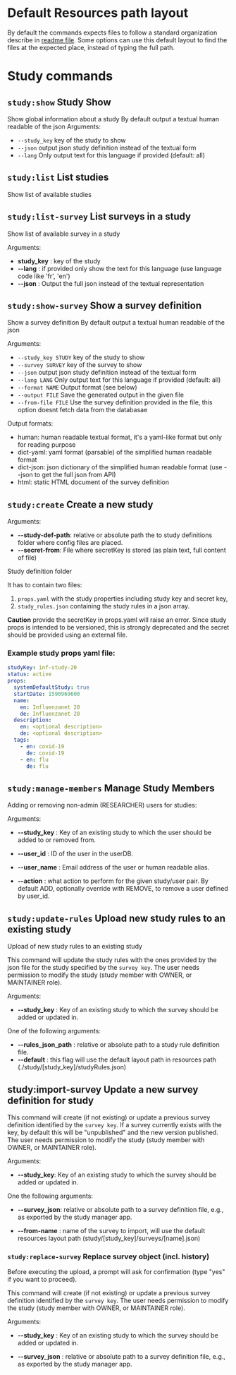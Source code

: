 # Default Resources path layout

By default the commands expects files to follow a standard organization describe in [readme file](readme.md). Some options can use this default layout to find the files at the expected place, instead of typing the full path.

# Study commands

## `study:show` Study Show

Show global information about a study
By default output a textual human readable of the json
Arguments:

- `--study_key` key of the study to show
- `--json` output json study definition instead of the textual form
- `--lang` Only output text for this language if provided (default: all)

## `study:list` List studies

Show list of available studies

## `study:list-survey` List surveys in a study

Show list of available survey in a study

Arguments:
- **study_key** : key of the study 
- **--lang** : if provided only show the text for this language (use language code like 'fr', 'en')
- **--json** : Output the full json instead of the textual representation

## `study:show-survey` Show a survey definition

Show a survey definition
By default output a textual human readable of the json

Arguments:

- `--study_key STUDY` key of the study to show
- `--survey SURVEY` key of the survey to show
- `--json` output json study definition instead of the textual form
- `--lang LANG` Only output text for this language if provided (default: all)
- `--format NAME` Output format (see below)
- `--output FILE` Save the generated output in the given file
- `--from-file FILE` Use the survey definition provided in the file, this option doesnt fetch data from the databasae

Output formats:

- human: human readable textual format, it's a yaml-like format but only for reading purpose
- dict-yaml: yaml format (parsable) of the simplified human readable format
- dict-json: json dictionary of the simplified human readable format (use --json to get the full json from API) 
- html: static HTML document of the survey definition

## `study:create` Create a new study

Arguments:

- **--study-def-path**: relative or absolute path the to study definitions folder where config files are placed.
- **--secret-from**: File where secretKey is stored (as plain text, full content of file)

Study definition folder

It has to contain two files:

  1. `props.yaml` with the study properties including study key and secret key, 
  2. `study_rules.json` containing the study rules in a json array.

**Caution** provide the secretKey in props.yaml will raise an error. Since study props is intended to be versioned, this is strongly deprecated and the secret should be provided using an external file. 

### Example study props yaml file:
```yaml
studyKey: inf-study-20
status: active
props:
  systemDefaultStudy: true
  startDate: 1590969600
  name:
    en: Influenzanet 20
    de: Influenzanet 20
  description:
    en: <optional description>
    de: <optional description>
  tags:
    - en: covid-19
      de: covid-19
    - en: flu
      de: flu
```


## `study:manage-members` Manage Study Members

Adding or removing non-admin (RESEARCHER) users for studies:

Arguments:

- **--study_key** : Key of an existing study to which the user should be added to or removed from.

- **--user_id** : ID of the user in the userDB.

- **--user_name** :  Email address of the user or human readable alias.
- **--action** : what action to perform for the given study/user pair. By default ADD, optionally override with REMOVE, to remove a user defined by user_id.

## `study:update-rules` Upload new study rules to an existing study

Upload of new study rules to an existing study

This command will update the study rules with the ones provided by the json file for the study specified by the `survey key`.
The user needs permission to modify the study (study member with OWNER, or MAINTAINER role).

Arguments:

- **--study_key** : Key of an existing study to which the survey should be added or updated in.

One of the following arguments:

- **--rules_json_path** : relative or absolute path to a study rule definition file.
- **--default** : this flag will use the default layout path in resources path (./study/[study_key]/studyRules.json)

## study:import-survey Update a new survey definition for study

This command will create (if not existing) or update a previous survey definition identified by the `survey key`. If a survey currently exists with the key, by default this will be "unpublished" and the new version published.
The user needs permission to modify the study (study member with OWNER, or MAINTAINER role).

Arguments:

- **--study_key**: Key of an existing study to which the survey should be added or updated in.

One the following arguments:

- **--survey_json**: relative or absolute path to a survey definition file, e.g., as exported by the study manager app.

- **--from-name** : name of the survey to import, will use the default resources layout path (study/[study_key]/surveys/[name].json)

### `study:replace-survey` Replace survey object (incl. history)

Before executing the upload, a prompt will ask for confirmation (type "yes" if you want to proceed).

This command will create (if not existing) or update a previous survey definition identified by the `survey key`. 
The user needs permission to modify the study (study member with OWNER, or MAINTAINER role).

Arguments:

- **--study_key** : Key of an existing study to which the survey should be added or updated in.

- **--survey_json** : relative or absolute path to a survey definition file, e.g., as exported by the study manager app.
